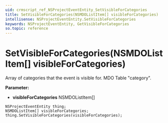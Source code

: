 ```yaml
---
uid: crmscript_ref_NSProjectEventEntity_SetVisibleForCategories
title: SetVisibleForCategories(NSMDOListItem[] visibleForCategories)
intellisense: NSProjectEventEntity.SetVisibleForCategories
keywords: NSProjectEventEntity, GetVisibleForCategories
so.topic: reference
---
```


# SetVisibleForCategories(NSMDOListItem[] visibleForCategories)

Array of categories that the event is visible for. MDO Table "category".

**Parameter:** 
 - **visibleForCategories** NSMDOListItem[]

```crmscript
NSProjectEventEntity thing;
NSMDOListItem[] visibleForCategories;
thing.SetVisibleForCategories(visibleForCategories);
```

